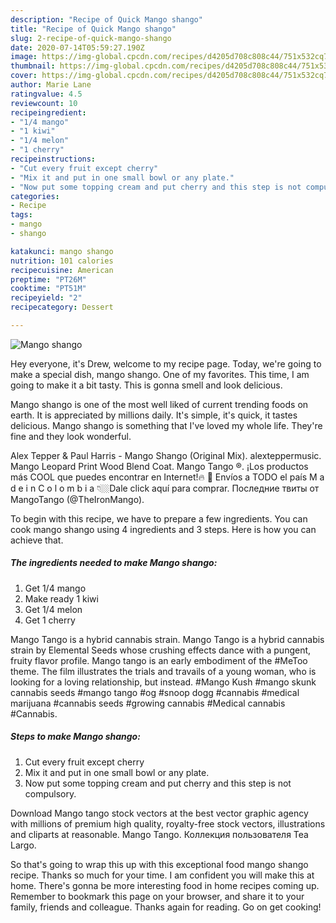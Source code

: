```yaml
---
description: "Recipe of Quick Mango shango"
title: "Recipe of Quick Mango shango"
slug: 2-recipe-of-quick-mango-shango
date: 2020-07-14T05:59:27.190Z
image: https://img-global.cpcdn.com/recipes/d4205d708c808c44/751x532cq70/mango-shango-recipe-main-photo.jpg
thumbnail: https://img-global.cpcdn.com/recipes/d4205d708c808c44/751x532cq70/mango-shango-recipe-main-photo.jpg
cover: https://img-global.cpcdn.com/recipes/d4205d708c808c44/751x532cq70/mango-shango-recipe-main-photo.jpg
author: Marie Lane
ratingvalue: 4.5
reviewcount: 10
recipeingredient:
- "1/4 mango"
- "1 kiwi"
- "1/4 melon"
- "1 cherry"
recipeinstructions:
- "Cut every fruit except cherry"
- "Mix it and put in one small bowl or any plate."
- "Now put some topping cream and put cherry and this step is not compulsory."
categories:
- Recipe
tags:
- mango
- shango

katakunci: mango shango 
nutrition: 101 calories
recipecuisine: American
preptime: "PT26M"
cooktime: "PT51M"
recipeyield: "2"
recipecategory: Dessert

---
```



![Mango shango](https://img-global.cpcdn.com/recipes/d4205d708c808c44/751x532cq70/mango-shango-recipe-main-photo.jpg)

Hey everyone, it's Drew, welcome to my recipe page. Today, we're going to make a special dish, mango shango. One of my favorites. This time, I am going to make it a bit tasty. This is gonna smell and look delicious.

Mango shango is one of the most well liked of current trending foods on earth. It is appreciated by millions daily. It's simple, it's quick, it tastes delicious. Mango shango is something that I've loved my whole life. They're fine and they look wonderful.

Alex Tepper &amp; Paul Harris - Mango Shango (Original Mix). alexteppermusic. Mango Leopard Print Wood Blend Coat. Mango Tango ®. ¡Los productos más COOL que puedes encontrar en Internet!🔥 🚚 Envíos a TODO el país M a d e i n C o l o m b i a 👇🏼Dale click aquí para comprar. Последние твиты от MangoTango (@TheIronMango).


To begin with this recipe, we have to prepare a few ingredients. You can cook mango shango using 4 ingredients and 3 steps. Here is how you can achieve that.

<!--inarticleads1-->

##### The ingredients needed to make Mango shango:

1. Get 1/4 mango
1. Make ready 1 kiwi
1. Get 1/4 melon
1. Get 1 cherry


Mango Tango is a hybrid cannabis strain. Mango Tango is a hybrid cannabis strain by Elemental Seeds whose crushing effects dance with a pungent, fruity flavor profile. Mango tango is an early embodiment of the #MeToo theme. The film illustrates the trials and travails of a young woman, who is looking for a loving relationship, but instead. #Mango Kush #mango skunk cannabis seeds #mango tango #og #snoop dogg #cannabis #medical marijuana #cannabis seeds #growing cannabis #Medical cannabis #Cannabis. 

<!--inarticleads2-->

##### Steps to make Mango shango:

1. Cut every fruit except cherry
1. Mix it and put in one small bowl or any plate.
1. Now put some topping cream and put cherry and this step is not compulsory.


Download Mango tango stock vectors at the best vector graphic agency with millions of premium high quality, royalty-free stock vectors, illustrations and cliparts at reasonable. Mango Tango. Коллекция пользователя Tea Largo. 

So that's going to wrap this up with this exceptional food mango shango recipe. Thanks so much for your time. I am confident you will make this at home. There's gonna be more interesting food in home recipes coming up. Remember to bookmark this page on your browser, and share it to your family, friends and colleague. Thanks again for reading. Go on get cooking!
